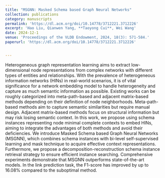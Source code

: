 ```yaml
---
title: "MSGNN: Masked Schema based Graph Neural Networks"
collection: publications
category: manuscripts
permalink: 'https://dl.acm.org/doi/10.14778/3712221.3712226'
excerpt: 'Hao Liu, Qianwen Yang, **Taoyong Cui**, Wei Wang'
date: 2024-12-1
venue: 'Proceedings of the VLDB Endowment, 2024, 18(3): 571-584.'
paperurl: 'https://dl.acm.org/doi/10.14778/3712221.3712226'


---
```

Heterogeneous graph representation learning aims to extract low-dimensional node representations from complex networks with different types of entities and relationships. With the prevalence of heterogeneous information networks (HINs) in real-world scenarios, it is of vital significance for a network embedding model to handle heterogeneity and capture as much semantic information as possible. Existing works can be roughly categorized into meta-path-based and adjacent matrix-based methods depending on their definition of node neighborhoods. Meta-path-based methods aim to capture semantic similarities but require manual design. Adjacent matrix-based methods focus on structural information but may risk losing semantic context. In this work, we propose using schema instances representing node minimal complete contexts to embed HINs, aiming to integrate the advantages of both methods and avoid their deficiencies. We introduce Masked Schema based Graph Neural Networks (MSGNN), which combines schema instances with bi-level self-supervised learning and mask technique to acquire effective context representations. Furthermore, we propose a decomposition-reconstruction schema instance retrieval strategy to ensure efficient instance searching. Comprehensive experiments demonstrate that MSGNN outperforms state-of-the-art models. In the link prediction task, the F1-score has improved by up to 16.08% compared to the suboptimal method.



